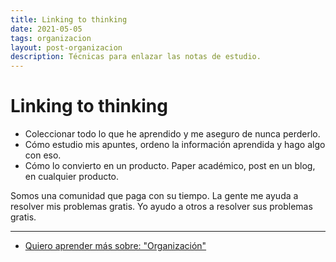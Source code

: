 ```yaml
---
title: Linking to thinking
date: 2021-05-05
tags: organizacion
layout: post-organizacion
description: Técnicas para enlazar las notas de estudio.
---
```


# Linking to thinking

- Coleccionar todo lo que he aprendido y me aseguro de nunca perderlo.
- Cómo estudio mis apuntes, ordeno la información aprendida y hago algo con eso.
- Cómo lo convierto en un producto. Paper académico, post en un blog, en cualquier producto.

Somos una comunidad que paga con su tiempo.
La gente me ayuda a resolver mis problemas gratis.
Yo ayudo a otros a resolver sus problemas gratis.

---

- [Quiero aprender más sobre: "Organización"](../00/organizacion)